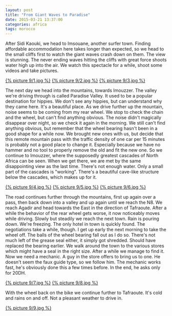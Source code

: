 ```yaml
---
layout: post
title: "From Giant Waves to Paradise"
date: 2015-03-21 13:37:00
categories: africa
tags: morocco
---
```

After Sidi Kaouki, we head to Imsouane, another surfer town.
Finding affordable accommodation here takes longer than expected, so we head to the small cliffs first to watch the giant waves crash down on them.
The view is stunning. 
The never ending waves hitting the cliffs with great force shoots water high up into the air.
We watch this spectacle for a while, shoot some videos and take pictures.

[1]: https://saschaeglau.com/upload/travel/9/1.jpg "Imsouane"
[2]: https://saschaeglau.com/upload/travel/9/2.jpg "Imsouane"
[3]: https://saschaeglau.com/upload/travel/9/3.jpg "Imsouane"
[{% picture 9/1.jpg %}][1]
[{% picture 9/2.jpg %}][2]
[{% picture 9/3.jpg %}][3]

The next day we head into the mountains, towards Imouzzer.
The valley we're driving through is called Paradise Valley.
It used to be a popular destination for hippies.
We don't see any hippies, but can understand why they came here.
It's a beautiful place.
As we drive further up the mountain, noise seems to be coming from my rear wheel.
We stop to check the chain and the wheel, but can't find anything obvious.
The noise didn't magically disappear over night, so we check it again in the morning.
We still can't find anything obvious, but remember that the wheel bearing hasn't been in a good shape for a while now.
We brought new ones with us, but decide that this remote mountain pass with the traffic density of one car per 15 minutes is probably not a good place to change it.
Especially because we have no hammer and no tool to properly remove the old and fit the new one.
So we continue to Imouzzer, where the supposedly greatest cascades of North Africa can be seen.
When we get there, we are met by the same disappointing view as the last time.
There's not enough water.
Only a small part of the cascades is "working".
There's a beautiful cave-like structure below the cascades, which makes up for it.

[4]: https://saschaeglau.com/upload/travel/9/4.jpg "Paradise Valley"
[5]: https://saschaeglau.com/upload/travel/9/5.jpg "Cascades near Imouzzer"
[6]: https://saschaeglau.com/upload/travel/9/6.jpg "Cascades near Imouzzer"
[{% picture 9/4.jpg %}][4]
[{% picture 9/5.jpg %}][5]
[{% picture 9/6.jpg %}][6]

The road continues further through the mountains, first up again over a pass, then back down into a valley and up again until we reach the N8.
We reach Agadir and head towards the East in the direction of Tafraoute.
After a while the behavior of the rear wheel gets worse, it now noticeably moves while driving.
Slowly but steadily we reach the next town.
Rain is pouring down. We're freezing.
The only hotel in town is quickly found.
The negotiations take a while, though.
I get up early the next morning to take the wheel off.
The balls of the wheel bearing fall out as I do so.
There's not much left of the grease seal either, it simply got shredded.
Should have replaced the bearing earlier.
We walk around the town to the various stores which might have a seal in the right size.
After a while we manage to find it.
Now we need a mechanic.
A guy in the store offers to bring us to one.
He doesn't seem the faux guide type, so we follow him.
The mechanic works fast, he's obviously done this a few times before.
In the end, he asks only for 20DH.

[7]: https://saschaeglau.com/upload/travel/9/7.jpg "Broken Wheel Bearing"
[8]: https://saschaeglau.com/upload/travel/9/8.jpg "Mechanic at work"
[{% picture 9/7.jpg %}][7]
[{% picture 9/8.jpg %}][8]

With the wheel back on the bike we continue further to Tafraoute.
It's cold and rains on and off.
Not a pleasant weather to drive in.

[9]: https://saschaeglau.com/upload/travel/9/9.jpg "Way to Tafraoute"
[{% picture 9/9.jpg %}][9]